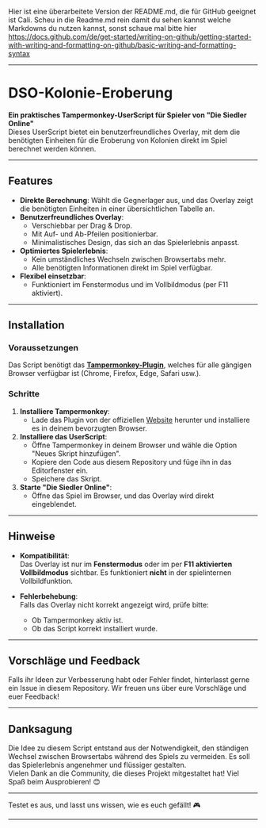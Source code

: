 Hier ist eine überarbeitete Version der README.md, die für GitHub geeignet ist Cali. Scheu in die Readme.md rein damit du sehen kannst welche Markdowns du nutzen kannst,  sonst schaue mal bitte hier https://docs.github.com/de/get-started/writing-on-github/getting-started-with-writing-and-formatting-on-github/basic-writing-and-formatting-syntax

---

# DSO-Kolonie-Eroberung

**Ein praktisches Tampermonkey-UserScript für Spieler von "Die Siedler Online"**  
Dieses UserScript bietet ein benutzerfreundliches Overlay, mit dem die benötigten Einheiten für die Eroberung von Kolonien direkt im Spiel berechnet werden können.

---

## Features

- **Direkte Berechnung**: Wählt die Gegnerlager aus, und das Overlay zeigt die benötigten Einheiten in einer übersichtlichen Tabelle an.
- **Benutzerfreundliches Overlay**:
  - Verschiebbar per Drag & Drop.
  - Mit Auf- und Ab-Pfeilen positionierbar.
  - Minimalistisches Design, das sich an das Spielerlebnis anpasst.
- **Optimiertes Spielerlebnis**:
  - Kein umständliches Wechseln zwischen Browsertabs mehr.
  - Alle benötigten Informationen direkt im Spiel verfügbar.
- **Flexibel einsetzbar**: 
  - Funktioniert im Fenstermodus und im Vollbildmodus (per F11 aktiviert).

---

## Installation

### Voraussetzungen
Das Script benötigt das **[Tampermonkey-Plugin](https://www.tampermonkey.net/)**, welches für alle gängigen Browser verfügbar ist (Chrome, Firefox, Edge, Safari usw.).

### Schritte
1. **Installiere Tampermonkey**:
   - Lade das Plugin von der offiziellen [Website](https://www.tampermonkey.net/) herunter und installiere es in deinem bevorzugten Browser.
2. **Installiere das UserScript**:
   - Öffne Tampermonkey in deinem Browser und wähle die Option "Neues Skript hinzufügen".
   - Kopiere den Code aus diesem Repository und füge ihn in das Editorfenster ein.
   - Speichere das Skript.
3. **Starte "Die Siedler Online"**:
   - Öffne das Spiel im Browser, und das Overlay wird direkt eingeblendet.

---

## Hinweise

- **Kompatibilität**:  
  Das Overlay ist nur im **Fenstermodus** oder im per **F11 aktivierten Vollbildmodus** sichtbar. Es funktioniert **nicht** in der spielinternen Vollbildfunktion.

- **Fehlerbehebung**:  
  Falls das Overlay nicht korrekt angezeigt wird, prüfe bitte:
  - Ob Tampermonkey aktiv ist.
  - Ob das Script korrekt installiert wurde.

---

## Vorschläge und Feedback

Falls ihr Ideen zur Verbesserung habt oder Fehler findet, hinterlasst gerne ein Issue in diesem Repository. Wir freuen uns über eure Vorschläge und euer Feedback!

---

## Danksagung

Die Idee zu diesem Script entstand aus der Notwendigkeit, den ständigen Wechsel zwischen Browsertabs während des Spiels zu vermeiden. Es soll das Spielerlebnis angenehmer und flüssiger gestalten.  
Vielen Dank an die Community, die dieses Projekt mitgestaltet hat! Viel Spaß beim Ausprobieren! 😊

---

Testet es aus, und lasst uns wissen, wie es euch gefällt! 🎮

---

